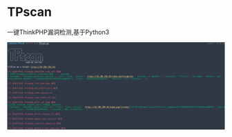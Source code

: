 # TPscan
一键ThinkPHP漏洞检测,基于Python3

![](https://raw.githubusercontent.com/pfinal-nc/iGallery/master/blog/202311011758502.png)